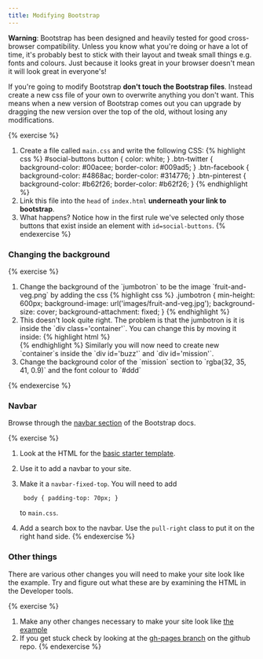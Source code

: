 ```yaml
---
title: Modifying Bootstrap
---
```


<div class='alert alert-error'>
<strong>Warning</strong>: Bootstrap has been designed and heavily tested for good cross-browser compatibility. Unless you know what you're doing or have a lot of time, it's probably best to stick with their layout and tweak small things e.g. fonts and colours. Just because it looks great in your browser doesn't mean it will look great in everyone's!
</div>

If you're going to modify Bootstrap **don't touch the Bootstrap files**. Instead create a new css file of your own to overwrite anything you don't want. This means when a new version of Bootstrap comes out you can upgrade by dragging the new version over the top of the old, without losing any modifications.


{% exercise %}
1. Create a file called `main.css` and write the following CSS:
{% highlight css %}
#social-buttons button {
  color: white;
}
.btn-twitter {
  background-color: #00acee;
  border-color: #009ad5;
}
.btn-facebook {
  background-color: #4868ac;
  border-color: #314776;
}
.btn-pinterest {
  background-color: #b62f26;
  border-color: #b62f26;
}
{% endhighlight %}
2. Link this file into the `head` of `index.html` **underneath your link to bootstrap**.
3. What happens? Notice how in the first rule we've selected only those buttons that exist inside an element with `id=social-buttons`.
{% endexercise %}

### Changing the background

{% exercise %}
<ol markdown="1">
<li markdown="1">
Change the background of the `jumbotron` to be the image `fruit-and-veg.png` by adding the css
{% highlight css %}
.jumbotron {
  min-height: 600px;
  background-image: url('images/fruit-and-veg.jpg');
  background-size: cover;
  background-attachment: fixed;
}
{% endhighlight %}
</li>

<li markdown="1">
This doesn't look quite right. The problem is that the jumbotron is it is inside the `div class='container'`. You can change this by moving it inside:
{% highlight html %}
<div class="jumbotron">
  <div class="container">

  </div>
</div>
{% endhighlight %}
Similarly you will now need to create new `container`s inside the `div id='buzz'` and `div id='mission'`.
</li>
<li markdown="1">
Change the background color of the `mission` section to `rgba(32, 35, 41, 0.9)` and the font colour to `#ddd`
</li>
</ol>
{% endexercise %}


### Navbar

Browse through the [navbar section](http://getbootstrap.com/components/#navbar) of the Bootstrap docs.

{% exercise %}
1. Look at the HTML for the [basic starter template](http://getbootstrap.com/examples/starter-template/).
2. Use it to add a navbar to your site.
2. Make it a `navbar-fixed-top`. You will need to add

        body { padding-top: 70px; }

    to `main.css`.
3. Add a search box to the navbar. Use the `pull-right` class to put it on the right hand side.
{% endexercise %}

### Other things

There are various other changes you will need to make your site look like the example. Try and figure out what these are by examining the HTML in the Developer tools.

{% exercise %}
1. Make any other changes necessary to make your site look like [the example](http://code61.github.io/bootstrap_exercise/)
2. If you get stuck check by looking at the [gh-pages branch](https://github.com/code61/bootstrap_exercise/tree/gh-pages) on the github repo.
{% endexercise %}
